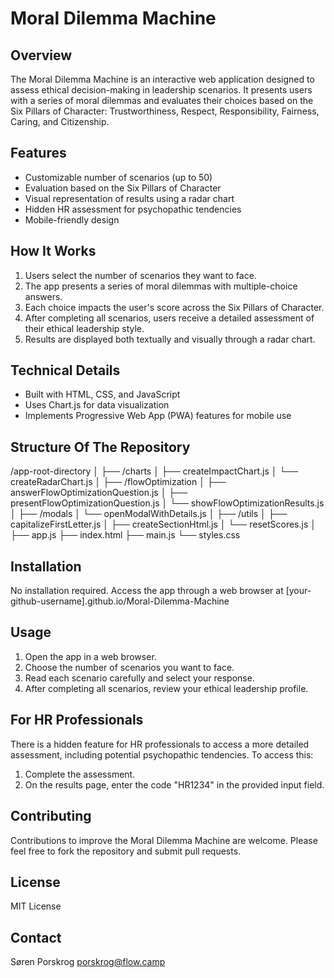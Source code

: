 # Moral Dilemma Machine

## Overview
The Moral Dilemma Machine is an interactive web application designed to assess ethical decision-making in leadership scenarios. It presents users with a series of moral dilemmas and evaluates their choices based on the Six Pillars of Character: Trustworthiness, Respect, Responsibility, Fairness, Caring, and Citizenship.

## Features
- Customizable number of scenarios (up to 50)
- Evaluation based on the Six Pillars of Character
- Visual representation of results using a radar chart
- Hidden HR assessment for psychopathic tendencies
- Mobile-friendly design

## How It Works
1. Users select the number of scenarios they want to face.
2. The app presents a series of moral dilemmas with multiple-choice answers.
3. Each choice impacts the user's score across the Six Pillars of Character.
4. After completing all scenarios, users receive a detailed assessment of their ethical leadership style.
5. Results are displayed both textually and visually through a radar chart.

## Technical Details
- Built with HTML, CSS, and JavaScript
- Uses Chart.js for data visualization
- Implements Progressive Web App (PWA) features for mobile use


## Structure Of The Repository

/app-root-directory 
│ 
├── /charts 
│   ├── createImpactChart.js 
│   └── createRadarChart.js 
│ 
├── /flowOptimization 
│   ├── answerFlowOptimizationQuestion.js
│   ├── presentFlowOptimizationQuestion.js
│   └── showFlowOptimizationResults.js
│
├── /modals
│   └── openModalWithDetails.js
│
├── /utils
│   ├── capitalizeFirstLetter.js
│   ├── createSectionHtml.js
│   └── resetScores.js
│
├── app.js
├── index.html
├── main.js
└── styles.css


## Installation
No installation required. Access the app through a web browser at [your-github-username].github.io/Moral-Dilemma-Machine

## Usage
1. Open the app in a web browser.
2. Choose the number of scenarios you want to face.
3. Read each scenario carefully and select your response.
4. After completing all scenarios, review your ethical leadership profile.

## For HR Professionals
There is a hidden feature for HR professionals to access a more detailed assessment, including potential psychopathic tendencies. To access this:
1. Complete the assessment.
2. On the results page, enter the code "HR1234" in the provided input field.

## Contributing
Contributions to improve the Moral Dilemma Machine are welcome. Please feel free to fork the repository and submit pull requests.

## License
MIT License 

## Contact
Søren Porskrog 
porskrog@flow.camp 
